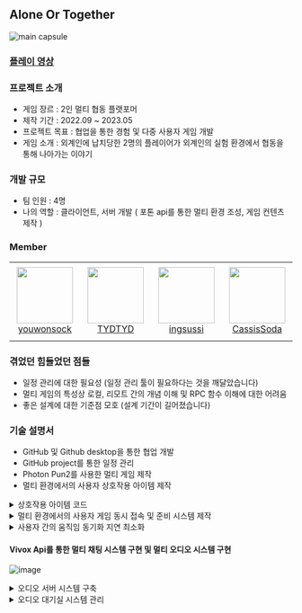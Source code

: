 ## Alone Or Together
![main capsule](https://github.com/TYDTYD/Alone_Or_Together_ver2/assets/48386074/011e6aa9-5e00-4a85-8a09-e9592388c956)

### [플레이 영상](https://youtu.be/Okd6aUe-2yk)

### 프로젝트 소개
- 게임 장르 : 2인 멀티 협동 플랫포머
- 제작 기간 : 2022.09 ~ 2023.05
- 프로젝트 목표 : 협업을 통한 경험 및 다중 사용자 게임 개발
- 게임 소개 : 외계인에 납치당한 2명의 플레이어가 외계인의 실험 환경에서 협동을 통해 나아가는 이야기

### 개발 규모
- 팀 인원 : 4명
- 나의 역할 : 클라이언트, 서버 개발 ( 포톤 api를 통한 멀티 환경 조성, 게임 컨텐츠 제작 )
### Member
<table>
    <tr height="140px">
        <td align="center" width="130px">
            <a href="https://github.com/youwonsock"><img height="100px" width="100px" src="https://avatars.githubusercontent.com/u/46276141?v=4"/></a>
            <br />
            <a href="https://github.com/youwonsock">youwonsock</a>
        </td>
        <td align="center" width="130px">
            <a href="https://github.com/TYDTYD"><img height="100px" width="100px" src="https://avatars.githubusercontent.com/u/48386074?v=4"/></a>
            <br />
            <a href="https://github.com/TYDTYD">TYDTYD</a>
        </td>
        <td align="center" width="130px">
            <a href="https://github.com/ingsussi"><img height="100px" width="100px" src="https://avatars.githubusercontent.com/u/79362735?v=4"/></a>
            <br />
            <a href="https://github.com/ingsussi">ingsussi</a>
        </td>
        <td align="center" width="130px">
            <a href="https://github.com/CassisSoda"><img height="100px" width="100px" src="https://avatars.githubusercontent.com/u/97022429?v=4"/></a>
            <br />
            <a href="https://github.com/CassisSoda">CassisSoda</a>
        </td>
</table>

### 겪었던 힘들었던 점들
- 일정 관리에 대한 필요성 (일정 관리 툴이 필요하다는 것을 깨달았습니다)
- 멀티 게임의 특성상 로컬, 리모트 간의 개념 이해 및 RPC 함수 이해에 대한 어려움
- 좋은 설계에 대한 기준점 모호 (설계 기간이 길어졌습니다)
### 기술 설명서
- GitHub 및 Github desktop을 통한 협업 개발
- GitHub project를 통한 일정 관리
- Photon Pun2를 사용한 멀티 게임 제작
- 멀티 환경에서의 사용자 상호작용 아이템 제작

<details>
  <summary>
    상호작용 아이템 코드
  </summary>
<pre>

```cs
    void playerFind()
    {
        index = GameObject.FindGameObjectsWithTag("Player");
        if (PhotonNetwork.IsMasterClient)
        {
            photonView.RPC("playerIndex", RpcTarget.All, index[0].GetPhotonView().ViewID, index[1].GetPhotonView().ViewID);
        }
    }
    [PunRPC]
    void playerIndex(int view1, int view2)
    {
        player1 = PhotonView.Find(view1).gameObject;
        player2 = PhotonView.Find(view2).gameObject;
    }
    private void OnTriggerEnter(Collider other)
    {
        if (other.CompareTag("Player") && other.gameObject.GetPhotonView().IsMine)
        {
            AudioManager.Instance.AddSfxSoundData(SFXClip.PosChangeItem, false, transform.position);
            Vector3 pos1 = player1.transform.position;
            Vector3 pos2 = player2.transform.position;
            photonView.RPC("SwitchPlayerPositions", RpcTarget.AllViaServer, pos1, pos2);
        }
    }
    [PunRPC]
    void SwitchPlayerPositions(Vector3 pos1, Vector3 pos2)
    {
        player1.transform.position = pos2;
        player2.transform.position = pos1;

        if(PhotonNetwork.IsMasterClient)
            PhotonNetwork.Destroy(gameObject);
    }
```
</pre>  
</details>
<details>
  <summary>
    멀티 환경에서의 사용자 게임 동시 접속 및 준비 시스템 제작
  </summary>
<pre>

```cs
    void Start()
    {
        Hashtable props = new Hashtable
        {
            {"IsPlayerReady", false}
        };
        PhotonNetwork.LocalPlayer.SetCustomProperties(props);
        ReadyGameButton.SetActive(!PhotonNetwork.IsMasterClient);
    }

    void UpdateWork()
    {
        // 레디 체크 함수를 통한 스타트 버튼 활성화/비활성화
        StartGameButton.interactable = CheckPlayersReady();
    }

    // 방을 떠나는 함수
    public void OnLeaveGameButtonClicked()
    {
        if (PhotonNetwork.IsMasterClient && PhotonNetwork.PlayerList.Length > 1)
        {
            PhotonNetwork.SetMasterClient(PhotonNetwork.PlayerList[1]);
        }
        PhotonNetwork.LeaveRoom();
        VivoxManager.Instance.vivox.channelSession.Disconnect();
        if(VivoxManager.Instance.vivox.channelId != null)
            VivoxManager.Instance.vivox.loginSession.DeleteChannelSession(VivoxManager.Instance.vivox.channelId);
    }

    // 레디 버튼 클릭 함수
    public void OnReadyGameButtonClicked()
    {
        if (PhotonNetwork.IsMasterClient)
        {
            return;
        }
        else
        {
            if (IsReady)
            {
                IsReady = false;
                PhotonNetwork.LocalPlayer.SetCustomProperties(new Hashtable() { { "IsPlayerReady", false } });
                ReadyGameButton.GetComponent<Image>().color = Color.white;
            }
            else
            {
                IsReady = true;
                PhotonNetwork.LocalPlayer.SetCustomProperties(new Hashtable() { { "IsPlayerReady", true } });
                ReadyGameButton.GetComponent<Image>().color = Color.red;
            }
        }
    }

    // 레디 상태 체크 함수
    private bool CheckPlayersReady()
    {
        if (!PhotonNetwork.IsMasterClient)
        {
            return false;
        }
        for(int i=1; i<=PhotonNetwork.PlayerList.Length-1; i++)
        {
            object isPlayerReady;
            
            if (PhotonNetwork.PlayerList[i].CustomProperties.TryGetValue("IsPlayerReady", out isPlayerReady))
            {
                if ((bool)isPlayerReady)
                    return true;
            }
            else
                return false;
        }
        return false;
    }
```
</pre>
</details>
<details>
  <summary>
    사용자 간의 움직임 동기화 지연 최소화
  </summary>
<pre>

```cs
    private void WalkAndSprint(P_Input input, bool TPV = true)
    {
        float lastFrameSec = Time.deltaTime;

        currentSpeed = new Vector3(rigid.velocity.x, 0, rigid.velocity.z).magnitude;
        inputMagnitude = input.Move.magnitude;

        maxSpeed = input.Sprint ? sprintSpeed : walkSpeed;
        maxSpeed = input.Move == Vector2.zero ? 0 : maxSpeed;

        _animationBlend = Mathf.Lerp(_animationBlend, maxSpeed, lastFrameSec * speedChangeRate);
        _animationBlend = _animationBlend < 0.01f ? 0 : _animationBlend;

        // 이동 속도 설정
        if (currentSpeed < maxSpeed - 0.1f || currentSpeed > maxSpeed + 0.1f)
        {
            // creates curved result rather than a linear one giving a more organic speed change
            // note T in Lerp is clamped, so we don't need to clamp our speed
            moveSpeed = Mathf.Lerp(currentSpeed, maxSpeed * inputMagnitude,
                lastFrameSec*speedChangeRate);

            // round speed to 3 decimal places
            moveSpeed = Mathf.Round(moveSpeed * 1000f) / 1000f;
        }
        else
            moveSpeed = maxSpeed;

        // 회전 설정
        rotation = Mathf.Atan2(input.Move.x, input.Move.y) * Mathf.Rad2Deg + Camera.main.transform.eulerAngles.y;
        if(TPV && input.Move != Vector2.zero)
            rigid.rotation = Quaternion.Euler(0.0f,Mathf.SmoothDampAngle(transform.eulerAngles.y, rotation, ref _rotationVelocity, RotationSmoothTime), 0.0f);

        rigid.MovePosition(transform.position + (Quaternion.Euler(0.0f, rotation, 0.0f) * Vector3.forward).normalized * (moveSpeed * lastFrameSec));

        animator.SetFloat(GameManager.animIDSpeed, _animationBlend);
        animator.SetFloat(GameManager.animIDMotionSpeed, inputMagnitude);
    }
```
</pre>
</details>

#### Vivox Api를 통한 멀티 채팅 시스템 구현 및 멀티 오디오 시스템 구현

![image](https://github.com/TYDTYD/Alone_Or_Together_ver2/assets/48386074/8b082265-51b0-4f2f-9dc0-7b5f4cde3cd1)

<details>
  <summary>
    오디오 서버 시스템 구축
  </summary>
<pre>

```cs
public class VivoxManager : Singleton<VivoxManager>
{
    public class Vivox
    {
        public Client client;

        public Uri server = new Uri("https://unity.vivox.com/appconfig/14568-vivox-97738-udash");
        public string issuer = "14568-vivox-97738-udash";
        public string domain = "mtu1xp.vivox.com";
        public string tokenKey = "CImCDdxDROuGjMggtuFpGyKuwYZuOP0a";
        public TimeSpan timeSpan = TimeSpan.FromSeconds(90);

        public ILoginSession loginSession;
        public IChannelSession channelSession;
        public ChannelId channelId;
    }

    ChatManager input;
    public Vivox vivox = new Vivox();
    public bool isLogin = false;

    async void Awake()
    {
        try
        {
            await UnityServices.InitializeAsync();
        }
        catch (Exception e)
        {
            Debug.LogException(e);
        }
        vivox.client = new Client();
        vivox.client.Uninitialize();
        vivox.client.Initialize();
    }

    private void OnApplicationQuit()
    {
        vivox.client.Uninitialize();
    }

    public void UserCallbacks(bool bind, IChannelSession session)
    {
        if (bind)
        {
            vivox.channelSession.Participants.AfterKeyAdded += AddUser;
            vivox.channelSession.Participants.BeforeKeyRemoved += LeaveUser;
        }
        else
        {
            vivox.channelSession.Participants.AfterKeyAdded -= AddUser;
            vivox.channelSession.Participants.BeforeKeyRemoved -= LeaveUser;
        }
    }

    public void AddUser(object sender, KeyEventArg<string> userData)
    {
        var temp = (VivoxUnity.IReadOnlyDictionary<string, IParticipant>)sender;

        IParticipant user = temp[userData.Key];
    }

    public void LeaveUser(object sender, KeyEventArg<string> userData)
    {
        var temp = (VivoxUnity.IReadOnlyDictionary<string, IParticipant>)sender;

        IParticipant user = temp[userData.Key];
    }

    public void Login(string name)
    {
        AccountId accountId = new AccountId(vivox.issuer, name, vivox.domain);
        vivox.loginSession = vivox.client.GetLoginSession(accountId);
        vivox.loginSession.BeginLogin(vivox.server, vivox.loginSession.GetLoginToken(vivox.tokenKey, vivox.timeSpan),
            callback =>
            {
                try
                {
                    vivox.loginSession.EndLogin(callback);
                    isLogin = true;
                    Debug.Log("로그인 완료");
                }
                catch (Exception e)
                {
                    Console.WriteLine(e);
                    Debug.Log("로그인 실패");
                }
            });
    }

    public void JoinChannel(string channelName, ChannelType channelType)
    {
        vivox.channelId = new ChannelId(vivox.issuer, channelName, vivox.domain, channelType);
        vivox.channelSession = vivox.loginSession.GetChannelSession(vivox.channelId);
        UserCallbacks(true, vivox.channelSession);
        ChannelCallbacks(true, vivox.channelSession);
        vivox.channelSession.BeginConnect(true, true, true, vivox.channelSession.GetConnectToken(vivox.tokenKey, vivox.timeSpan),
            callback =>
            {
                try
                {
                    vivox.channelSession.EndConnect(callback);
                    Debug.Log("채널 접속 완료");
                }
                catch (Exception e)
                {
                    Console.WriteLine(e);
                }
            });
        
    }

    public void LeaveChannel()
    {
        UserCallbacks(false, vivox.channelSession);
        ChannelCallbacks(false, vivox.channelSession);
        vivox.channelSession.Disconnect();
    }

    public void ChannelCallbacks(bool bind,IChannelSession session)
    {
        if (bind)
        {
            session.MessageLog.AfterItemAdded += ReceiveMessage;
        }
        else
        {
            session.MessageLog.AfterItemAdded -= ReceiveMessage;
        }
    }

    public void SendMsg(string str)
    {
        vivox.channelSession.BeginSendText(str, callback =>
        {
             try
             {
                 vivox.channelSession.EndSendText(callback);
             }
             catch (Exception e)
             {
                 Console.WriteLine(e);
                 throw;

             }
        });
    }

    public void ReceiveMessage(object sender, QueueItemAddedEventArgs<IChannelTextMessage> queueItemAddedEventArgs){
        var message= queueItemAddedEventArgs.Value.Message;
        input = GameObject.FindGameObjectWithTag("ChatInput").GetComponent<ChatManager>();
        input.InputChat(message);
    }
}
```
</pre>
</details>

<details>
  <summary>
    오디오 대기실 시스템 관리
  </summary>
<pre>
    
```cs
public class VoiceManager : MonoBehaviourPunCallbacks
{
    public int index;
    public bool isMute, OtherMute;
    int Volume, OtherVolume;
    [SerializeField] GameObject[] Profile = new GameObject[2];
    [SerializeField] Button[] Profile_Btn = new Button[2];
    [SerializeField] Image[] Profile_Img = new Image[2];
    [SerializeField] Text[] Profile_Text = new Text[2];
    public Sprite Other, Mine, mute, sound;

    // Start is called before the first frame update
    void Start()
    {
        isMute = VivoxManager.Instance.vivox.client.AudioInputDevices.Muted;
        OtherMute = VivoxManager.Instance.vivox.client.AudioOutputDevices.Muted;
        Volume = VivoxManager.Instance.vivox.client.AudioInputDevices.VolumeAdjustment;
        OtherVolume = VivoxManager.Instance.vivox.client.AudioOutputDevices.VolumeAdjustment;

        Mine = sound;
        Other = sound;
        
        MasterCheckInit();
    }

    void MasterCheckInit()
    {
        if (PhotonNetwork.InRoom)
        {
            for (int i = 0; i < 2; i++)
            {
                Profile_Btn[i].onClick.RemoveAllListeners();
                if (i < PhotonNetwork.PlayerList.Length)
                {
                    Profile[i].SetActive(true);
                    Profile_Text[i].text = PhotonNetwork.PlayerList[i].NickName;
                    if (PhotonNetwork.PlayerList[i].IsLocal)
                    {
                        Profile_Img[i].sprite = sound;
                        Profile_Btn[i].onClick.AddListener(MuteClicked);
                    }
                    else
                    {
                        Profile_Img[i].sprite = sound;
                        Profile_Btn[i].onClick.AddListener(OtherMuteClicked);
                    }
                }
                else
                    Profile[i].SetActive(false);
            }
        }
    }

    void MasterCheck()
    {
        if (PhotonNetwork.InRoom)
        {
            for (int i = 0; i < 2; i++)
            {
                Profile_Btn[i].onClick.RemoveAllListeners();
                if (i < PhotonNetwork.PlayerList.Length)
                {
                    Profile[i].SetActive(true);
                    Profile_Text[i].text = PhotonNetwork.PlayerList[i].NickName;
                    if (PhotonNetwork.PlayerList[i].IsLocal)
                    {
                        Profile_Img[i].sprite = Mine;
                        Profile_Btn[i].onClick.AddListener(MuteClicked);
                    }
                    else
                    {
                        Profile_Img[i].sprite = Other;
                        Profile_Btn[i].onClick.AddListener(OtherMuteClicked);
                    }
                }
                else
                    Profile[i].SetActive(false);
            }
        }
    }

    public override void OnPlayerEnteredRoom(Photon.Realtime.Player newPlayer)
    {
        base.OnPlayerEnteredRoom(newPlayer);
        MasterCheck();
    }

    public override void OnPlayerLeftRoom(Photon.Realtime.Player otherPlayer)
    {
        base.OnPlayerLeftRoom(otherPlayer);
        MasterCheck();
    }

    void MuteClicked()
    {
        VivoxManager.Instance.vivox.client.AudioInputDevices.Muted = !isMute;
        isMute = !isMute;
        if (isMute)
            Mine = mute;
        else
            Mine = sound;
        for (int i = 0; i < 2; i++)
        {
            if (i < PhotonNetwork.PlayerList.Length)
            {
                if (PhotonNetwork.PlayerList[i].IsLocal)
                    Profile_Img[i].sprite = Mine;
            }
        }
    }

    void OtherMuteClicked()
    {
        VivoxManager.Instance.vivox.client.AudioOutputDevices.Muted = !OtherMute;
        OtherMute = !OtherMute;
        if (OtherMute)
            Other = mute;
        else
            Other = sound;
        for (int i = 0; i < 2; i++)
        {
            if (i < PhotonNetwork.PlayerList.Length)
            {
                if (!PhotonNetwork.PlayerList[i].IsLocal)
                    Profile_Img[i].sprite = Other;
            }
        }
    }
}
```
</pre>
</details>
